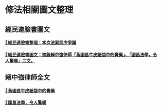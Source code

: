 # 修法相關圖文整理

## 經民連臉書圖文

#### [🔗經民連臉書整理：本次法案程序爭議](https://www.facebook.com/eduniontaiwan/posts/pfbid02dDuo6etvbSMiSNeHrBnSqyRK3afDGZME4J2pUTxaNQ2BJSRg3uB9cBNrttYv1dUDl)
  
#### [🔗經民連臉書圖文：摘錄賴中強律師「黃國昌牛皮紙袋中的膏藥」、「國昌法學，令人驚嘆」二文。](https://www.facebook.com/eduniontaiwan/posts/pfbid0ussi3EnZcXzfZjqxzDVhVu3NqR16yPciHjdBYK6ExaqrTTZx5t1U1Dr4moszoCMFl)

## 賴中強律師全文
#### [🔗黃國昌牛皮紙袋中的膏藥](https://www.facebook.com/permalink.php?story_fbid=pfbid0rk3K72nuiXCEFYeXUeBJeQQrftbr1UdRDdsT8sYrnLnN4nPwkSF9xQXcT2QPPjQyl&id=100004879216262)

#### [🔗國昌法學，令人驚嘆](https://www.facebook.com/permalink.php?story_fbid=pfbid02t2rArdtNDmSLw1XbAXnFtpiqn1jm4eAobUFp8CeVJ5VXvxZpc8ZTAuq6qBqdQYmNl&id=100004879216262)